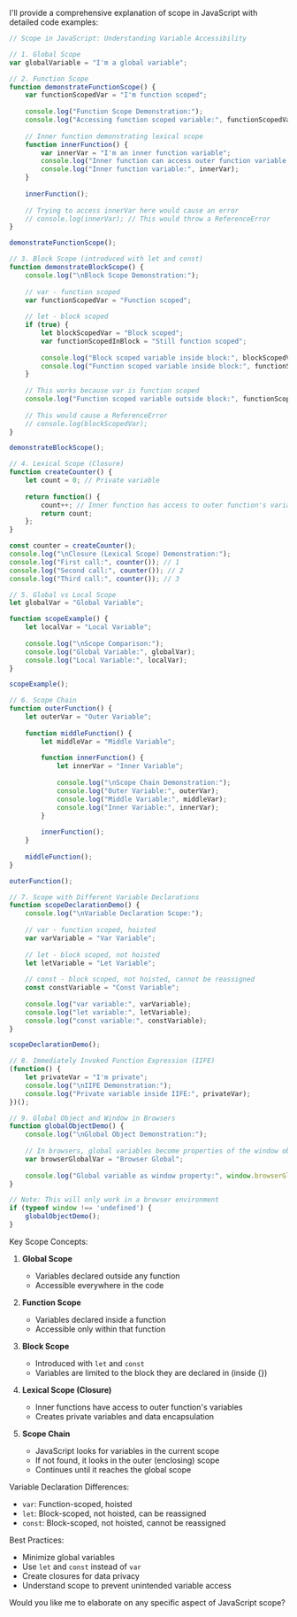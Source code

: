 I'll provide a comprehensive explanation of scope in JavaScript with detailed code examples:

```javascript
// Scope in JavaScript: Understanding Variable Accessibility

// 1. Global Scope
var globalVariable = "I'm a global variable";

// 2. Function Scope
function demonstrateFunctionScope() {
    var functionScopedVar = "I'm function scoped";
    
    console.log("Function Scope Demonstration:");
    console.log("Accessing function scoped variable:", functionScopedVar);
    
    // Inner function demonstrating lexical scope
    function innerFunction() {
        var innerVar = "I'm an inner function variable";
        console.log("Inner function can access outer function variable:", functionScopedVar);
        console.log("Inner function variable:", innerVar);
    }
    
    innerFunction();
    
    // Trying to access innerVar here would cause an error
    // console.log(innerVar); // This would throw a ReferenceError
}

demonstrateFunctionScope();

// 3. Block Scope (introduced with let and const)
function demonstrateBlockScope() {
    console.log("\nBlock Scope Demonstration:");
    
    // var - function scoped
    var functionScopedVar = "Function scoped";
    
    // let - block scoped
    if (true) {
        let blockScopedVar = "Block scoped";
        var functionScopedInBlock = "Still function scoped";
        
        console.log("Block scoped variable inside block:", blockScopedVar);
        console.log("Function scoped variable inside block:", functionScopedInBlock);
    }
    
    // This works because var is function scoped
    console.log("Function scoped variable outside block:", functionScopedInBlock);
    
    // This would cause a ReferenceError
    // console.log(blockScopedVar); 
}

demonstrateBlockScope();

// 4. Lexical Scope (Closure)
function createCounter() {
    let count = 0; // Private variable
    
    return function() {
        count++; // Inner function has access to outer function's variables
        return count;
    };
}

const counter = createCounter();
console.log("\nClosure (Lexical Scope) Demonstration:");
console.log("First call:", counter()); // 1
console.log("Second call:", counter()); // 2
console.log("Third call:", counter()); // 3

// 5. Global vs Local Scope
let globalVar = "Global Variable";

function scopeExample() {
    let localVar = "Local Variable";
    
    console.log("\nScope Comparison:");
    console.log("Global Variable:", globalVar);
    console.log("Local Variable:", localVar);
}

scopeExample();

// 6. Scope Chain
function outerFunction() {
    let outerVar = "Outer Variable";
    
    function middleFunction() {
        let middleVar = "Middle Variable";
        
        function innerFunction() {
            let innerVar = "Inner Variable";
            
            console.log("\nScope Chain Demonstration:");
            console.log("Outer Variable:", outerVar);
            console.log("Middle Variable:", middleVar);
            console.log("Inner Variable:", innerVar);
        }
        
        innerFunction();
    }
    
    middleFunction();
}

outerFunction();

// 7. Scope with Different Variable Declarations
function scopeDeclarationDemo() {
    console.log("\nVariable Declaration Scope:");
    
    // var - function scoped, hoisted
    var varVariable = "Var Variable";
    
    // let - block scoped, not hoisted
    let letVariable = "Let Variable";
    
    // const - block scoped, not hoisted, cannot be reassigned
    const constVariable = "Const Variable";
    
    console.log("var variable:", varVariable);
    console.log("let variable:", letVariable);
    console.log("const variable:", constVariable);
}

scopeDeclarationDemo();

// 8. Immediately Invoked Function Expression (IIFE)
(function() {
    let privateVar = "I'm private";
    console.log("\nIIFE Demonstration:");
    console.log("Private variable inside IIFE:", privateVar);
})();

// 9. Global Object and Window in Browsers
function globalObjectDemo() {
    console.log("\nGlobal Object Demonstration:");
    
    // In browsers, global variables become properties of the window object
    var browserGlobalVar = "Browser Global";
    
    console.log("Global variable as window property:", window.browserGlobalVar);
}

// Note: This will only work in a browser environment
if (typeof window !== 'undefined') {
    globalObjectDemo();
}
```

Key Scope Concepts:

1. **Global Scope**
    - Variables declared outside any function
    - Accessible everywhere in the code

2. **Function Scope**
    - Variables declared inside a function
    - Accessible only within that function

3. **Block Scope**
    - Introduced with `let` and `const`
    - Variables are limited to the block they are declared in (inside {})

4. **Lexical Scope (Closure)**
    - Inner functions have access to outer function's variables
    - Creates private variables and data encapsulation

5. **Scope Chain**
    - JavaScript looks for variables in the current scope
    - If not found, it looks in the outer (enclosing) scope
    - Continues until it reaches the global scope

Variable Declaration Differences:
- `var`: Function-scoped, hoisted
- `let`: Block-scoped, not hoisted, can be reassigned
- `const`: Block-scoped, not hoisted, cannot be reassigned

Best Practices:
- Minimize global variables
- Use `let` and `const` instead of `var`
- Create closures for data privacy
- Understand scope to prevent unintended variable access

Would you like me to elaborate on any specific aspect of JavaScript scope?